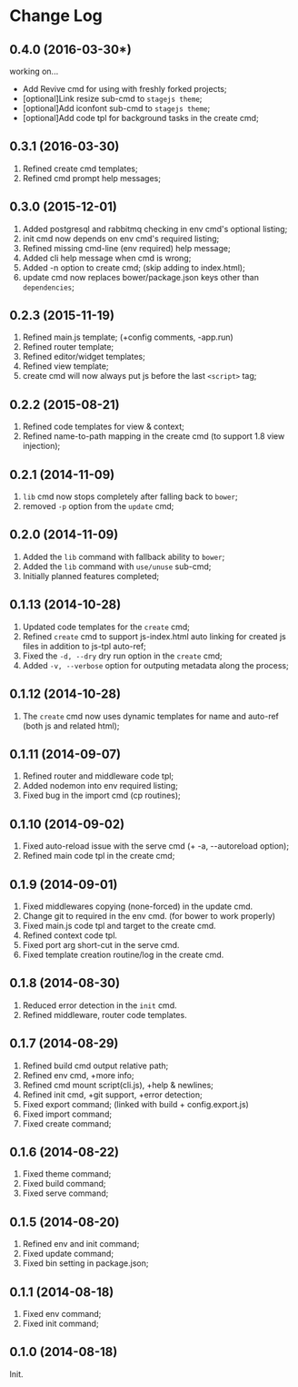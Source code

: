 Change Log
==========
0.4.0 (2016-03-30*)
------------------

working on...
* Add Revive cmd for using with freshly forked projects;
* [optional]Link resize sub-cmd to `stagejs theme`;
* [optional]Add iconfont sub-cmd to `stagejs theme`;
* [optional]Add code tpl for background tasks in the create cmd;


0.3.1 (2016-03-30)
-------------------
1. Refined create cmd templates;
2. Refined cmd prompt help messages;


0.3.0 (2015-12-01)
-------------------
1. Added postgresql and rabbitmq checking in env cmd's optional listing;
2. init cmd now depends on env cmd's required listing;
3. Refined missing cmd-line (env required) help message;
4. Added cli help message when cmd is wrong;
5. Added -n option to create cmd; (skip adding to index.html);
6. update cmd now replaces bower/package.json keys other than `dependencies`; 


0.2.3 (2015-11-19)
------------------
1. Refined main.js template; (+config comments, -app.run)
2. Refined router template;
3. Refined editor/widget templates;
4. Refined view template;
5. create cmd will now always put js before the last `<script>` tag;


0.2.2 (2015-08-21)
------------------
1. Refined code templates for view & context;
2. Refined name-to-path mapping in the create cmd (to support 1.8 view injection);


0.2.1 (2014-11-09)
-------------------
1. `lib` cmd now stops completely after falling back to `bower`;
2. removed `-p` option from the `update` cmd; 


0.2.0 (2014-11-09)
--------------------
1. Added the `lib` command with fallback ability to `bower`;
2. Added the `lib` command with `use/unuse` sub-cmd;
3. Initially planned features completed;


0.1.13 (2014-10-28)
--------------------
1. Updated code templates for the `create` cmd;
2. Refined `create` cmd to support js-index.html auto linking for created js files in addition to js-tpl auto-ref;
3. Fixed the `-d, --dry` dry run option in the `create` cmd;
4. Added `-v, --verbose` option for outputing metadata along the process;


0.1.12 (2014-10-28)
--------------------
1. The `create` cmd now uses dynamic templates for name and auto-ref (both js and related html);


0.1.11 (2014-09-07)
--------------------
1. Refined router and middleware code tpl;
2. Added nodemon into env required listing;
3. Fixed bug in the import cmd (cp routines);


0.1.10 (2014-09-02)
-------------------
1. Fixed auto-reload issue with the serve cmd (+ -a, --autoreload option);
2. Refined main code tpl in the create cmd;


0.1.9 (2014-09-01)
------------------
1. Fixed middlewares copying (none-forced) in the update cmd.
2. Change git to required in the env cmd. (for bower to work properly)
3. Fixed main.js code tpl and target to the create cmd.
4. Refined context code tpl.
5. Fixed port arg short-cut in the serve cmd.
6. Fixed template creation routine/log in the create cmd.


0.1.8 (2014-08-30)
-------------------
1. Reduced error detection in the `init` cmd.
2. Refined middleware, router code templates.


0.1.7 (2014-08-29)
------------------
1. Refined build cmd output relative path;
2. Refined env cmd, +more info;
3. Refined cmd mount script(cli.js), +help & newlines;
4. Refined init cmd, +git support, +error detection;
5. Fixed export command; (linked with build + config.export.js)
6. Fixed import command;
7. Fixed create command;


0.1.6 (2014-08-22)
------------------
1. Fixed theme command;
2. Fixed build command;
3. Fixed serve command;


0.1.5 (2014-08-20)
------------------
1. Refined env and init command;
2. Fixed update command;
3. Fixed bin setting in package.json;


0.1.1 (2014-08-18)
------------------
1. Fixed env command;
2. Fixed init command;


0.1.0 (2014-08-18)
------------------
Init.
